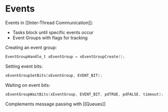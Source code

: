 
# Events

Events in [[Inter-Thread Communication]]:

- Tasks block until specific events occur
- Event Groups with flags for tracking

Creating an event group:
```c
EventGroupHandle_t xEventGroup = xEventGroupCreate();
```

Setting event bits:
```c
xEventGroupSetBits(xEventGroup, EVENT_BIT);
```

Waiting on event bits:
```c
xEventGroupWaitBits(xEventGroup, EVENT_BIT, pdTRUE, pdFALSE, timeout);
```
Complements message passing with [[Queues]]
